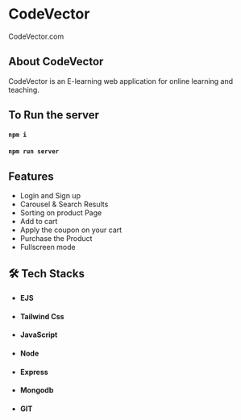 # CodeVector

CodeVector.com

## About CodeVector
CodeVector is an E-learning web application for online learning and teaching.

## To Run the server 

#### `npm i`
#### `npm run server`

## Features

- Login and Sign up
- Carousel & Search Results
- Sorting on product Page
- Add to cart
- Apply the coupon on your cart 
- Purchase the Product
- Fullscreen mode

## 🛠 Tech Stacks
- #### EJS
- #### Tailwind Css
- #### JavaScript
- #### Node
- #### Express
- #### Mongodb
- #### GIT


<!-- ## Screenshots :-
![frontpage]() -->

